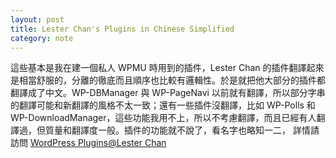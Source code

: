 ```yaml
---
layout: post
title: Lester Chan's Plugins in Chinese Simplified
category: note
---
```


<div class=txt>
<p>這些基本是我在建一個私人 WPMU 時用到的插件，Lester Chan 的插件翻譯起來是相當舒服的，分離的徹底而且順序也比較有邏輯性。於是就把他大部分的插件都翻譯成了中文。WP-DBManager 與 WP-PageNavi 以前就有翻譯，所以部分字串的翻譯可能和新翻譯的風格不太一致；還有一些插件沒翻譯，比如 WP-Polls 和 WP-DownloadManager，這些功能我用不上，所以不考慮翻譯，而且已經有人翻譯過，但質量和翻譯度一般。插件的功能就不說了，看名字也略知一二， 詳情請訪問 <a href="http://lesterchan.net/portfolio/programming/php/">WordPress Plugins@Lester Chan</a></p>
</div>